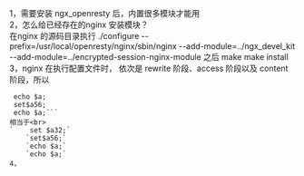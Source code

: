 1，需要安装 ngx_openresty 后，内置很多模块才能用<br>
2，怎么给已经存在的nginx 安装模块？<br>
     在nginx 的源码目录执行 ./configure --prefix=/usr/local/openresty/nginx/sbin/nginx --add-module=../ngx_devel_kit --add-module=../encrypted-session-nginx-module 之后 make make install<br>
3，nginx 在执行配置文件时， 依次是 rewrite 阶段、access 阶段以及 content 阶段，所以<br>
``` set $a32;
 echo $a;    
 set$a56; 
 echo $a;```
相当于<br>
`    set $a32;`
    `set$a56;`
    `echo $a;`
    `echo $a;`
4，
